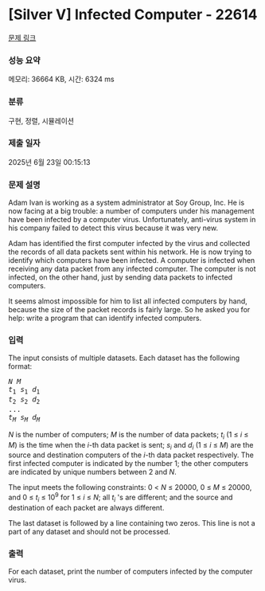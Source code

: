 # [Silver V] Infected Computer - 22614 

[문제 링크](https://www.acmicpc.net/problem/22614) 

### 성능 요약

메모리: 36664 KB, 시간: 6324 ms

### 분류

구현, 정렬, 시뮬레이션

### 제출 일자

2025년 6월 23일 00:15:13

### 문제 설명

<p>Adam Ivan is working as a system administrator at Soy Group, Inc. He is now facing at a big trouble: a number of computers under his management have been infected by a computer virus. Unfortunately, anti-virus system in his company failed to detect this virus because it was very new.</p>

<p>Adam has identified the first computer infected by the virus and collected the records of all data packets sent within his network. He is now trying to identify which computers have been infected. A computer is infected when receiving any data packet from any infected computer. The computer is not infected, on the other hand, just by sending data packets to infected computers.</p>

<p>It seems almost impossible for him to list all infected computers by hand, because the size of the packet records is fairly large. So he asked you for help: write a program that can identify infected computers.</p>

### 입력 

 <p>The input consists of multiple datasets. Each dataset has the following format:</p>

<pre><i>N M</i>
<i>t</i><sub>1</sub> <i>s</i><sub>1</sub> <i>d</i><sub>1</sub>
<i>t</i><sub>2</sub> <i>s</i><sub>2</sub> <i>d</i><sub>2</sub>
...
<i>t<sub>M</sub> s<sub>M</sub> d<sub>M</sub></i></pre>

<p><i>N</i> is the number of computers; <i>M</i> is the number of data packets; <i>t<sub>i</sub></i> (1 ≤ <i>i</i> ≤ <i>M</i>) is the time when the <i>i</i>-th data packet is sent; <i>s<sub>i</sub></i> and <i>d<sub>i</sub></i> (1 ≤ <i>i</i> ≤ <i>M</i>) are the source and destination computers of the <i>i</i>-th data packet respectively. The first infected computer is indicated by the number 1; the other computers are indicated by unique numbers between 2 and <i>N</i>.</p>

<p>The input meets the following constraints: 0 < <i>N</i> ≤ 20000, 0 ≤ <i>M</i> ≤ 20000, and 0 ≤ <i>t<sub>i</sub></i> ≤ 10<sup>9</sup> for 1 ≤ <i>i</i> ≤ <i>N</i>; all <i>t<sub>i</sub></i> 's are different; and the source and destination of each packet are always different.</p>

<p>The last dataset is followed by a line containing two zeros. This line is not a part of any dataset and should not be processed.</p>

### 출력 

 <p>For each dataset, print the number of computers infected by the computer virus.</p>

